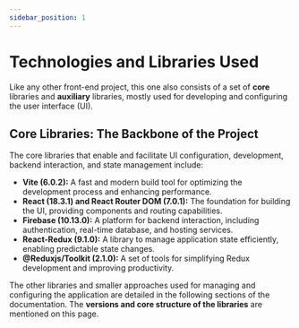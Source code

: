```yaml
---
sidebar_position: 1
---
```


# Technologies and Libraries Used

Like any other front-end project, this one also consists of a set of **core** libraries and **auxiliary** libraries, mostly used for developing and configuring the user interface (UI).

## Core Libraries: The Backbone of the Project

The core libraries that enable and facilitate UI configuration, development, backend interaction, and state management include:

<ul>
  <li>
    <strong>Vite (6.0.2):</strong> A fast and modern build tool for optimizing the development process and enhancing performance.
  </li>
  <li>
    <strong>React (18.3.1) and React Router DOM (7.0.1):</strong> The foundation for building the UI, providing components and routing capabilities.
  </li>
  <li>
    <strong>Firebase (10.13.0):</strong> A platform for backend interaction, including authentication, real-time database, and hosting services.
  </li>
  <li>
    <strong>React-Redux (9.1.0):</strong> A library to manage application state efficiently, enabling predictable state changes.
  </li>
  <li>
    <strong>@Reduxjs/Toolkit (2.1.0):</strong> A set of tools for simplifying Redux development and improving productivity.
  </li>
</ul>

The other libraries and smaller approaches used for managing and configuring the application are detailed in the following sections of the documentation. The **versions and core structure of the libraries** are mentioned on this page.
